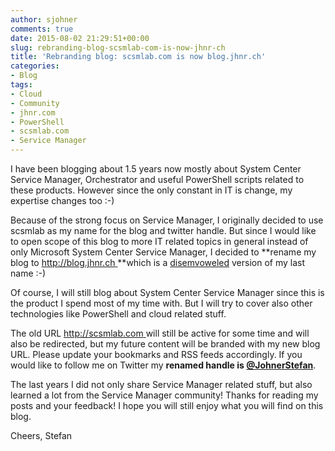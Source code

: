 ```yaml
---
author: sjohner
comments: true
date: 2015-08-02 21:29:51+00:00
slug: rebranding-blog-scsmlab-com-is-now-jhnr-ch
title: 'Rebranding blog: scsmlab.com is now blog.jhnr.ch'
categories:
- Blog
tags:
- Cloud
- Community
- jhnr.com
- PowerShell
- scsmlab.com
- Service Manager
---
```


I have been blogging about 1.5 years now mostly about System Center Service Manager, Orchestrator and useful PowerShell scripts related to these products. However since the only constant in IT is change, my expertise changes too :-)

Because of the strong focus on Service Manager, I originally decided to use scsmlab as my name for the blog and twitter handle. But since I would like to open scope of this blog to more IT related topics in general instead of only Microsoft System Center Service Manager, I decided to **rename my blog to [http://blog.jhnr.ch ](http://blog.jhnr.ch)**which is a [disemvoweled](https://en.wiktionary.org/wiki/disemvowel) version of my last name :-)

Of course, I will still blog about System Center Service Manager since this is the product I spend most of my time with. But I will try to cover also other technologies like PowerShell and cloud related stuff.

The old URL [http://scsmlab.com ](http://scsmlab.com)will still be active for some time and will also be redirected, but my future content will be branded with my new blog URL. Please update your bookmarks and RSS feeds accordingly. If you would like to follow me on Twitter my **renamed handle is [@JohnerStefan](https://twitter.com/JohnerStefan)**.

The last years I did not only share Service Manager related stuff, but also learned a lot from the Service Manager community! Thanks for reading my posts and your feedback! I hope you will still enjoy what you will find on this blog.

Cheers,
Stefan
